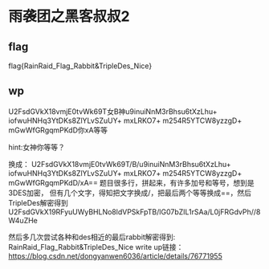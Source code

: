 # 雨袭团之黑客叔叔2

## flag
flag{RainRaid_Flag_Rabbit&TripleDes_Nice}

## wp

U2FsdGVkX18vmjE0tvWk69T女B神u9inuiNnM3rBhsu6tXzLhu+
iofwuHNHq3YtDKs8ZlYLvSZuUY+
mxLRKO7+
m254R5YTCW8yzzgD+
mGwWfGRgqmPKdD你xA等等
 
 hint:女神你等等？
 
换成：
U2FsdGVkX18vmjE0tvWk69T/B/u9inuiNnM3rBhsu6tXzLhu+
iofwuHNHq3YtDKs8ZlYLvSZuUY+
mxLRKO7+
m254R5YTCW8yzzgD+
mGwWfGRgqmPKdD/xA==
题目很多行，拼起来，有许多加号和等号，想到是3DES加密，
但有几个文字，得知把文字换成/，把最后两个等等换成==，然后TripleDes解密得到
U2FsdGVkX19RFyuUWyBHLNo8ldVPSkFpTB/lG07bZIL1rSAa/L0jFRGdvPh//8W4uZHe
 
 
然后多几次尝试各种和des相近的最后rabbit解密得到:
RainRaid_Flag_Rabbit&TripleDes_Nice
write up链接：
https://blog.csdn.net/dongyanwen6036/article/details/76771955
 
